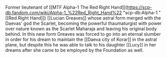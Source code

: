 Former lieutenant of [[MTF Alpha-1 The Red Right Hand]](https://scp-db.fandom.com/wiki/Alpha-1_%22Red_Right_Hand%22 "scp-db:Alpha-1 \"[[Red Right Hand]]) [[Lucian Greaves]] whose astral form merged with the Daevas' god the Scarlet, becoming the powerful thaumaturgist with power over nature known as the Scarlet Maharaja and leaving his original body behind. In this new form Greaves was forced to go into an eternal slumber in order for his dream to maintain the [[Daeva city of Korar]] in the astral plane, but despite this he was able to talk to his daughter [[Lucy]] in her dreams after she came to be employed by the Foundation as well.